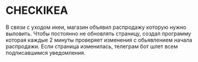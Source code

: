 # CHECKIKEA

В связи с уходом икеи, магазин объявил распродажу которую нужно выловить. Чтобы постоянно не обновлять страницу, создал программу которая каждые 2 минуты проверяет изменения с обьявлением начала распродажи. Если страница изменилась, телеграм бот шлет всем подписавшимся уведомления. 
